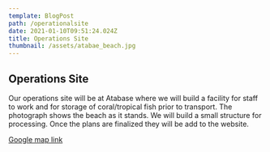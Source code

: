 ```yaml
---
template: BlogPost
path: /operationalsite
date: 2021-01-10T09:51:24.024Z
title: Operations Site
thumbnail: /assets/atabae_beach.jpg
---
```

## Operations Site

Our operations site will be at Atabase where we will build a facility for staff to work and for storage of coral/tropical fish prior to transport. The photograph shows the beach as it stands.  We will build a small structure for processing.  Once the plans are finalized they will be  add to the website.

[Google map link](https://www.google.com/maps/place/Atabae,+Timor-Leste/@-8.8109188,125.0853964,23835m/data=!3m1!1e3!4m5!3m4!1s0x2cffd3b10281ad03:0x2afb96e3abd75423!8m2!3d-8.8095412!4d125.1585026)
